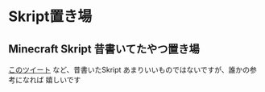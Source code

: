 # Skript置き場
## Minecraft Skript 昔書いてたやつ置き場

[このツイート](https://x.com/search?f=top&q=%23%E4%BB%8A%E6%97%A5%E3%81%AESkript%20(from%3ARingoame196)&src=typed_query) など、昔書いたSkript
あまりいいものではないですが、誰かの参考になれば 嬉しいです
